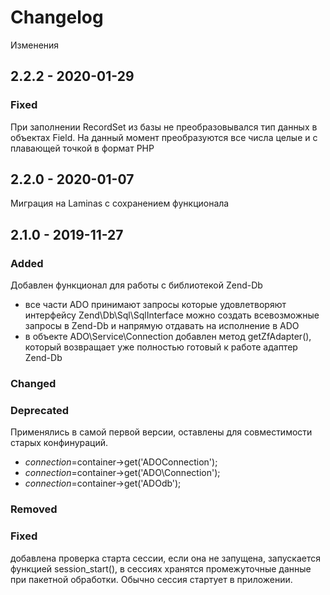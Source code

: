 # Changelog

Изменения

## 2.2.2 - 2020-01-29

### Fixed
При заполнении RecordSet из базы не преобразовывался тип данных в объектах Field.
На данный момент преобразуются все числа целые и с плавающей точкой в формат PHP

## 2.2.0 - 2020-01-07
Миграция на Laminas с сохранением функционала


## 2.1.0 - 2019-11-27

### Added
Добавлен функционал для работы с библиотекой Zend-Db
- все части ADO принимают запросы которые удовлетворяют интерфейсу Zend\Db\Sql\SqlInterface
можно создать всевозможные запросы в Zend-Db и напрямую отдавать на исполнение в ADO
- в объекте ADO\Service\Connection добавлен метод getZfAdapter(), который возвращает уже полностью готовый к работе адаптер Zend-Db

### Changed

### Deprecated
Применялись в самой первой версии, оставлены для совместимости старых конфинураций.
- $connection=$container->get('ADOConnection');
- $connection=$container->get('ADO\Connection');
- $connection=$container->get('ADOdb');

### Removed

### Fixed
добавлена проверка старта сессии, если она не запущена, запускается функцией session_start(), 
в сессиях хранятся промежуточные данные при пакетной обработки. Обычно сессия стартует в приложении.
